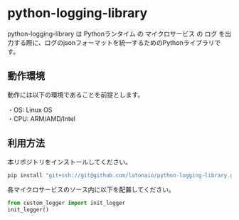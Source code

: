 # python-logging-library  
python-logging-library は Pythonランタイム の マイクロサービス の ログ を出力する際に、ログのjsonフォーマットを統一するためのPythonライブラリです。  

## 動作環境
動作には以下の環境であることを前提とします。  

・OS: Linux OS  
・CPU: ARM/AMD/Intel  

## 利用方法  
本リポジトリをインストールしてください。
```sh
pip install "git+ssh://git@github.com/latonaio/python-logging-library.git@develop#egg=custom_logger"
```

各マイクロサービスのソース内に以下を配置してください。
```python
from custom_logger import init_logger
init_logger()
```